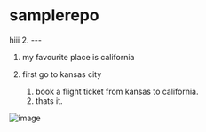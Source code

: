 # samplerepo
hiii
2. ---
1. my favourite place is california
2. first go to kansas city

    1. book a flight ticket from kansas to california.
    2. thats it.
    
![image](https://www.google.com/url?sa=i&url=https%3A%2F%2Fen.wikipedia.org%2Fwiki%2FGoogle_Images&psig=AOvVaw3WV_F6msrbbA3IOQ_X2YKx&ust=1631152643504000&source=images&cd=vfe&ved=2ahUKEwjFrrKgo-7yAhUSBKwKHcsbAFgQr4kDegUIARDNAQ)
